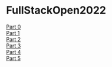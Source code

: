 # FullStackOpen2022

[Part 0](https://github.com/srtalaie/FullStackOpen2022/tree/master/part0)\
[Part 1](https://github.com/srtalaie/FullStackOpen2022/tree/master/part1)\
[Part 2](https://github.com/srtalaie/FullStackOpen2022/tree/master/part2)\
[Part 3](https://github.com/srtalaie/FullStackOpen2022-Part3)\
[Part 4](https://github.com/srtalaie/FullStackOpen2022/tree/master/part4)\
[Part 5](https://github.com/srtalaie/FullStackOpen2022/tree/master/part5)
